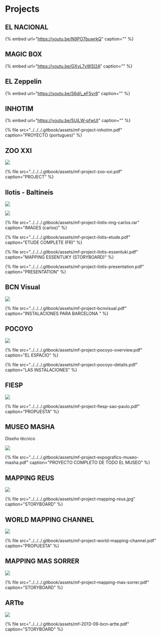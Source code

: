 # Projects

## EL NACIONAL

{% embed url="https://youtu.be/N9PO7buwrkQ" caption="" %}

## MAGIC BOX

{% embed url="https://youtu.be/GXyL7vWSl2A" caption="" %}

## EL Zeppelin

{% embed url="https://youtu.be/S6di\_eF5vr8" caption="" %}

## INHOTIM

{% embed url="https://youtu.be/5UjLW-pfwUI" caption="" %}

{% file src="../../../.gitbook/assets/mf-project-inhotim.pdf" caption="PROYECTO \(portugues\)" %}

## ZOO XXI

![](../../../.gitbook/assets/mf-project-zoo-xxi.jpg)

{% file src="../../../.gitbook/assets/mf-project-zoo-xxi.pdf" caption="PROJECT" %}

## Ilotis - Baltineis

![](../../../.gitbook/assets/mf-project-ilotis-presentation-1-.png)

![](../../../.gitbook/assets/mf-project-ilotis-presentation-2-.png)

{% file src="../../../.gitbook/assets/mf-project-ilotis-img-carlos.rar" caption="IMAGES \(carlos\)" %}

{% file src="../../../.gitbook/assets/mf-project-ilotis-etude.pdf" caption="ETUDE COMPLETE \(FR\)" %}

{% file src="../../../.gitbook/assets/mf-project-ilotis-essentuki.pdf" caption="MAPPING ESSENTUKY \(STORYBOARD\)" %}

{% file src="../../../.gitbook/assets/mf-project-ilotis-presentation.pdf" caption="PRESENTATION" %}

## BCN Visual

![](../../../.gitbook/assets/mf-project-bcnvisual.jpg)

{% file src="../../../.gitbook/assets/mf-project-bcnvisual.pdf" caption="INSTALACIONES PARA BARCELONA " %}

## POCOYO

![](../../../.gitbook/assets/mf-project-pocoyo-overview.jpg)

{% file src="../../../.gitbook/assets/mf-project-pocoyo-overview.pdf" caption="EL ESPACIO" %}

{% file src="../../../.gitbook/assets/mf-project-pocoyo-details.pdf" caption="LAS INSTALACIONES" %}

## FIESP

![](../../../.gitbook/assets/mf-project-fiesp-sao-paulo.jpg)

{% file src="../../../.gitbook/assets/mf-project-fiesp-sao-paulo.pdf" caption="PROPUESTA" %}

## MUSEO MASHA

Diseño técnico

![](../../../.gitbook/assets/mf-project-expografics-museo-masha.jpg)

{% file src="../../../.gitbook/assets/mf-project-expografics-museo-masha.pdf" caption="PROYECTO COMPLETO DE TODO EL MUSEO" %}

## MAPPING REUS

![](../../../.gitbook/assets/mf-project-mapping-reus%20%281%29.jpg)

{% file src="../../../.gitbook/assets/mf-project-mapping-reus.jpg" caption="STORYBOARD" %}

## WORLD MAPPING CHANNEL

![](../../../.gitbook/assets/mf-project-world-mapping-channel.jpg)

{% file src="../../../.gitbook/assets/mf-project-world-mapping-channel.pdf" caption="PROPUESTA" %}

## MAPPING MAS SORRER

![](../../../.gitbook/assets/mf-project-mapping-mas-sorrer.jpg)

{% file src="../../../.gitbook/assets/mf-project-mapping-mas-sorrer.pdf" caption="STORYBOARD" %}

## ARTte

![](../../../.gitbook/assets/mf-2013-09-bcn-artte.jpg)

{% file src="../../../.gitbook/assets/mf-2013-09-bcn-artte.pdf" caption="STORYBOARD" %}

